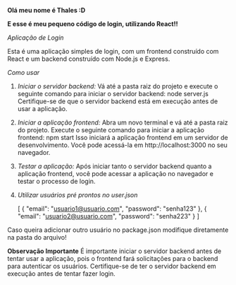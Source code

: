 **Olá meu nome é Thales :D**

**E esse é meu pequeno código de login, utilizando React!!**

*Aplicação de Login*

Esta é uma aplicação simples de login, com um frontend construído com React e um backend construído com Node.js e Express.

*Como usar*

1. *Iniciar o servidor backend:*
Vá até a pasta raiz do projeto e execute o seguinte comando para iniciar o servidor backend:
    node server.js
Certifique-se de que o servidor backend está em execução antes de usar a aplicação.

2. *Iniciar a aplicação frontend:*
Abra um novo terminal e vá até a pasta raiz do projeto. Execute o seguinte comando para iniciar a aplicação 
frontend:
    npm start
Isso iniciará a aplicação frontend em um servidor de desenvolvimento. 
Você pode acessá-la em http://localhost:3000 no seu navegador.

3. *Testar a aplicação:*
Após iniciar tanto o servidor backend quanto a aplicação frontend, você pode acessar a aplicação no navegador e testar o processo de login.

4. *Utilizar usuários pré prontos no user.json*

    [
  { "email": "usuario1@usuario.com", "password": "senha123" },
  { "email": "usuario2@usuario.com", "password": "senha223" }
    ]
    
Caso queira adicionar outro usuário no package.json modifique diretamente na pasta do arquivo!

**Observação Importante**
É importante iniciar o servidor backend antes de tentar usar a aplicação, pois o frontend fará solicitações para o backend para autenticar os usuários. Certifique-se de ter o servidor backend em execução antes de tentar fazer login.


